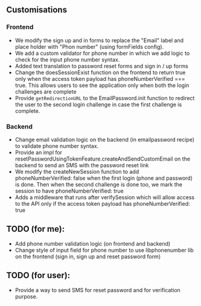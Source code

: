 ## Customisations

### Frontend

-   We modify the sign up and in forms to replace the "Email" label and place holder with "Phon number" (using formFields config).
-   We add a custom validator for phone number in which we add logic to check for the input phone number syntax.
-   Added text translation to password reset forms and sign in / up forms
-   Change the doesSessionExist function on the frontend to return true only when the access token payload has phoneNumberVerified === true. This allows users to see the application only when both the login challenges are complete
-   Provide `getRedirectionURL` to the EmailPassword.init function to redirect the user to the second login challenge in case the first challenge is complete.

### Backend

-   Change email validation logic on the backend (in emailpassword recipe) to validate phone number syntax.
-   Provide an impl for resetPasswordUsingTokenFeature.createAndSendCustomEmail on the backend to send an SMS with the password reset link
-   We modify the createNewSession function to add phoneNumberVerified: false when the first login (phone and password) is done. Then when the second challenge is done too, we mark the session to have phoneNumberVerified: true
-   Adds a middleware that runs after verifySession which will allow access to the API only if the access token payload has phoneNumberVerified: true

## TODO (for me):

-   Add phone number validation logic (on frontend and backend)
-   Change style of input field for phone number to use libphonenumber lib on the frontend (sign in, sign up and reset password form)

## TODO (for user):

-   Provide a way to send SMS for reset password and for verification purpose.
